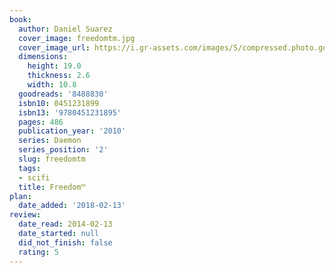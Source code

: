 ```yaml
---
book:
  author: Daniel Suarez
  cover_image: freedomtm.jpg
  cover_image_url: https://i.gr-assets.com/images/S/compressed.photo.goodreads.com/books/1311704142l/8488830._SY160_.jpg
  dimensions:
    height: 19.0
    thickness: 2.6
    width: 10.8
  goodreads: '8488830'
  isbn10: 0451231899
  isbn13: '9780451231895'
  pages: 486
  publication_year: '2010'
  series: Daemon
  series_position: '2'
  slug: freedomtm
  tags:
  - scifi
  title: Freedom™
plan:
  date_added: '2018-02-13'
review:
  date_read: 2014-02-13
  date_started: null
  did_not_finish: false
  rating: 5
---
```

